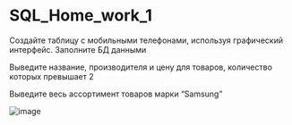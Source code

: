 # SQL_Home_work_1
Создайте таблицу с мобильными телефонами, используя графический интерфейс. Заполните БД данными

Выведите название, производителя и цену для товаров, количество которых превышает 2

Выведите весь ассортимент товаров марки “Samsung”

![image](https://user-images.githubusercontent.com/110223646/229352282-2d619cc5-68ed-4d0f-806b-dc6cdb02f46c.png)

